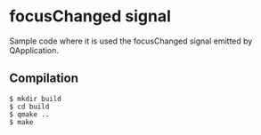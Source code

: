 # focusChanged signal
Sample code where it is used the focusChanged signal emitted by QApplication.

## Compilation

```
$ mkdir build
$ cd build
$ qmake ..
$ make
```


